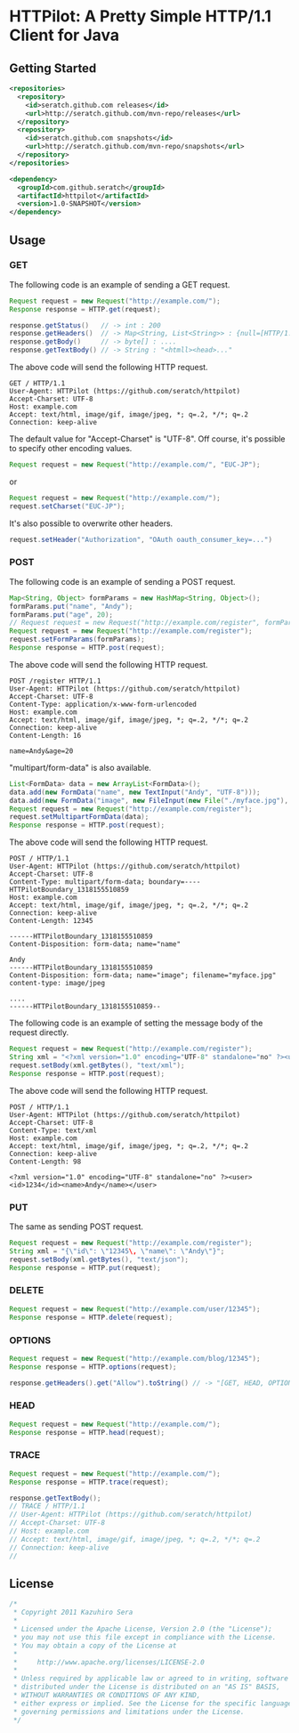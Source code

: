 # HTTPilot: A Pretty Simple HTTP/1.1 Client for Java

## Getting Started

```xml
<repositories>
  <repository>
    <id>seratch.github.com releases</id>
    <url>http://seratch.github.com/mvn-repo/releases</url>
  </repository>
  <repository>
    <id>seratch.github.com snapshots</id>
    <url>http://seratch.github.com/mvn-repo/snapshots</url>
  </repository>
</repositories>

<dependency>
  <groupId>com.github.seratch</groupId>
  <artifactId>httpilot</artifactId>
  <version>1.0-SNAPSHOT</version>
</dependency>
```

## Usage

### GET

The following code is an example of sending a GET request.

```java
Request request = new Request("http://example.com/");
Response response = HTTP.get(request);

response.getStatus()   // -> int : 200
response.getHeaders()  // -> Map<String, List<String>> : {null=[HTTP/1.1 200 OK], ETag=["33414 ...
response.getBody()     // -> byte[] : ....
response.getTextBody() // -> String : "<htmll><head>..."
```

The above code will send the following HTTP request.

```
GET / HTTP/1.1
User-Agent: HTTPilot (https://github.com/seratch/httpilot)
Accept-Charset: UTF-8
Host: example.com
Accept: text/html, image/gif, image/jpeg, *; q=.2, */*; q=.2
Connection: keep-alive

```

The default value for "Accept-Charset" is "UTF-8". Off course, it's possible to specify other encoding values.

```java
Request request = new Request("http://example.com/", "EUC-JP");
```

or

```java
Request request = new Request("http://example.com/");
request.setCharset("EUC-JP");
```

It's also possible to overwrite other headers.

```java
request.setHeader("Authorization", "OAuth oauth_consumer_key=...")
```

### POST

The following code is an example of sending a POST request.

```java
Map<String, Object> formParams = new HashMap<String, Object>();
formParams.put("name", "Andy");
formParams.put("age", 20);
// Request request = new Request("http://example.com/register", formParams);
Request request = new Request("http://example.com/register");
request.setFormParams(formParams);
Response response = HTTP.post(request);
```

The above code will send the following HTTP request.

```
POST /register HTTP/1.1
User-Agent: HTTPilot (https://github.com/seratch/httpilot)
Accept-Charset: UTF-8
Content-Type: application/x-www-form-urlencoded
Host: example.com
Accept: text/html, image/gif, image/jpeg, *; q=.2, */*; q=.2
Connection: keep-alive
Content-Length: 16

name=Andy&age=20
```

"multipart/form-data" is also available.

```java
List<FormData> data = new ArrayList<FormData>();
data.add(new FormData("name", new TextInput("Andy", "UTF-8")));
data.add(new FormData("image", new FileInput(new File("./myface.jpg"), "myface.jpg"), "image/jpeg"));
Request request = new Request("http://example.com/register");
request.setMultipartFormData(data);
Response response = HTTP.post(request);
```

The above code will send the following HTTP request.

```
POST / HTTP/1.1
User-Agent: HTTPilot (https://github.com/seratch/httpilot)
Accept-Charset: UTF-8
Content-Type: multipart/form-data; boundary=----HTTPilotBoundary_1318155510859
Host: example.com
Accept: text/html, image/gif, image/jpeg, *; q=.2, */*; q=.2
Connection: keep-alive
Content-Length: 12345

------HTTPilotBoundary_1318155510859
Content-Disposition: form-data; name="name"

Andy
------HTTPilotBoundary_1318155510859
Content-Disposition: form-data; name="image"; filename="myface.jpg"
content-type: image/jpeg

....
------HTTPilotBoundary_1318155510859--
```

The following code is an example of setting the message body of the request directly.

```java
Request request = new Request("http://example.com/register");
String xml = "<?xml version="1.0" encoding="UTF-8" standalone="no" ?><user><id>1234</id><name>Andy</name></user>";
request.setBody(xml.getBytes(), "text/xml");
Response response = HTTP.post(request);
```

The above code will send the following HTTP request.

```
POST / HTTP/1.1
User-Agent: HTTPilot (https://github.com/seratch/httpilot)
Accept-Charset: UTF-8
Content-Type: text/xml
Host: example.com
Accept: text/html, image/gif, image/jpeg, *; q=.2, */*; q=.2
Connection: keep-alive
Content-Length: 98

<?xml version="1.0" encoding="UTF-8" standalone="no" ?><user><id>1234</id><name>Andy</name></user>
```

### PUT

The same as sending POST request.

```java
Request request = new Request("http://example.com/register");
String xml = "{\"id\": \"12345\, \"name\": \"Andy\"}";
request.setBody(xml.getBytes(), "text/json");
Response response = HTTP.put(request);
```

### DELETE

```java
Request request = new Request("http://example.com/user/12345");
Response response = HTTP.delete(request);
```

### OPTIONS

```java
Request request = new Request("http://example.com/blog/12345");
Response response = HTTP.options(request);

response.getHeaders().get("Allow").toString() // -> "[GET, HEAD, OPTIONS, TRACE]"
```

### HEAD

```java
Request request = new Request("http://example.com/");
Response response = HTTP.head(request);
```

### TRACE

```java
Request request = new Request("http://example.com/");
Response response = HTTP.trace(request);

response.getTextBody();
// TRACE / HTTP/1.1
// User-Agent: HTTPilot (https://github.com/seratch/httpilot)
// Accept-Charset: UTF-8
// Host: example.com
// Accept: text/html, image/gif, image/jpeg, *; q=.2, */*; q=.2
// Connection: keep-alive
// 
```

## License


```java
/*
 * Copyright 2011 Kazuhiro Sera
 *
 * Licensed under the Apache License, Version 2.0 (the "License");
 * you may not use this file except in compliance with the License.
 * You may obtain a copy of the License at
 *
 *     http://www.apache.org/licenses/LICENSE-2.0
 *
 * Unless required by applicable law or agreed to in writing, software
 * distributed under the License is distributed on an "AS IS" BASIS,
 * WITHOUT WARRANTIES OR CONDITIONS OF ANY KIND,
 * either express or implied. See the License for the specific language
 * governing permissions and limitations under the License.
 */
```
